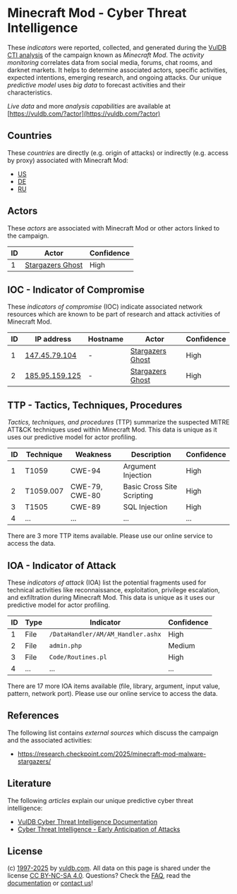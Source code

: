 # Minecraft Mod - Cyber Threat Intelligence

These _indicators_ were reported, collected, and generated during the [VulDB CTI analysis](https://vuldb.com/?kb.cti) of the campaign known as _Minecraft Mod_. The _activity monitoring_ correlates data from social media, forums, chat rooms, and darknet markets. It helps to determine associated actors, specific activities, expected intentions, emerging research, and ongoing attacks. Our unique _predictive model_ uses _big data_ to forecast activities and their characteristics.

_Live data_ and more _analysis capabilities_ are available at [https://vuldb.com/?actor](https://vuldb.com/?actor)

## Countries

These _countries_ are directly (e.g. origin of attacks) or indirectly (e.g. access by proxy) associated with Minecraft Mod:

* [US](https://vuldb.com/?country.us)
* [DE](https://vuldb.com/?country.de)
* [RU](https://vuldb.com/?country.ru)

## Actors

These _actors_ are associated with Minecraft Mod or other actors linked to the campaign.

ID | Actor | Confidence
-- | ----- | ----------
1 | [Stargazers Ghost](https://vuldb.com/?actor.stargazers_ghost) | High

## IOC - Indicator of Compromise

These _indicators of compromise_ (IOC) indicate associated network resources which are known to be part of research and attack activities of Minecraft Mod.

ID | IP address | Hostname | Actor | Confidence
-- | ---------- | -------- | ----- | ----------
1 | [147.45.79.104](https://vuldb.com/?ip.147.45.79.104) | - | [Stargazers Ghost](https://vuldb.com/?actor.stargazers_ghost) | High
2 | [185.95.159.125](https://vuldb.com/?ip.185.95.159.125) | - | [Stargazers Ghost](https://vuldb.com/?actor.stargazers_ghost) | High

## TTP - Tactics, Techniques, Procedures

_Tactics, techniques, and procedures_ (TTP) summarize the suspected MITRE ATT&CK techniques used within Minecraft Mod. This data is unique as it uses our predictive model for actor profiling.

ID | Technique | Weakness | Description | Confidence
-- | --------- | -------- | ----------- | ----------
1 | T1059 | CWE-94 | Argument Injection | High
2 | T1059.007 | CWE-79, CWE-80 | Basic Cross Site Scripting | High
3 | T1505 | CWE-89 | SQL Injection | High
4 | ... | ... | ... | ...

There are 3 more TTP items available. Please use our online service to access the data.

## IOA - Indicator of Attack

These _indicators of attack_ (IOA) list the potential fragments used for technical activities like reconnaissance, exploitation, privilege escalation, and exfiltration during Minecraft Mod. This data is unique as it uses our predictive model for actor profiling.

ID | Type | Indicator | Confidence
-- | ---- | --------- | ----------
1 | File | `/DataHandler/AM/AM_Handler.ashx` | High
2 | File | `admin.php` | Medium
3 | File | `Code/Routines.pl` | High
4 | ... | ... | ...

There are 17 more IOA items available (file, library, argument, input value, pattern, network port). Please use our online service to access the data.

## References

The following list contains _external sources_ which discuss the campaign and the associated activities:

* https://research.checkpoint.com/2025/minecraft-mod-malware-stargazers/

## Literature

The following _articles_ explain our unique predictive cyber threat intelligence:

* [VulDB Cyber Threat Intelligence Documentation](https://vuldb.com/?kb.cti)
* [Cyber Threat Intelligence - Early Anticipation of Attacks](https://www.scip.ch/en/?labs.20201022)

## License

(c) [1997-2025](https://vuldb.com/?kb.changelog) by [vuldb.com](https://vuldb.com/?kb.about). All data on this page is shared under the license [CC BY-NC-SA 4.0](https://creativecommons.org/licenses/by-nc-sa/4.0/). Questions? Check the [FAQ](https://vuldb.com/?kb.faq), read the [documentation](https://vuldb.com/?kb) or [contact us](https://vuldb.com/?contact)!
